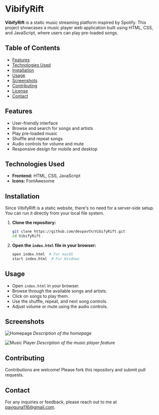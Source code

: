 # VibifyRift

**VibifyRift** is a static music streaming platform inspired by Spotify. This project showcases a music player web application built using HTML, CSS, and JavaScript, where users can play pre-loaded songs.

## Table of Contents

- [Features](#features)
- [Technologies Used](#technologies-used)
- [Installation](#installation)
- [Usage](#usage)
- [Screenshots](#screenshots)
- [Contributing](#contributing)
- [License](#license)
- [Contact](#contact)

## Features

- User-friendly interface
- Browse and search for songs and artists
- Play pre-loaded music
- Shuffle and repeat songs
- Audio controls for volume and mute
- Responsive design for mobile and desktop

## Technologies Used

- **Frontend:** HTML, CSS, JavaScript
- **Icons:** FontAwesome 

## Installation

Since VibifyRift is a static website, there's no need for a server-side setup. You can run it directly from your local file system.

1. **Clone the repository:**
    ```bash
    git clone https://github.com/devpavth/VibifyRift.git
    cd VibifyRift
    ```

2. **Open the `index.html` file in your browser:**
    ```bash
    open index.html  # For macOS
    start index.html  # For Windows
    ```

## Usage

- Open `index.html` in your browser.
- Browse through the available songs and artists.
- Click on songs to play them.
- Use the shuffle, repeat, and next song controls.
- Adjust volume or mute using the audio controls.

## Screenshots

![Homepage](path/to/homepage-screenshot.png)
*Description of the homepage*

![Music Player](path/to/music-player-screenshot.png)
*Description of the music player feature*

## Contributing

Contributions are welcome! Please fork this repository and submit pull requests.

## Contact

For any inquiries or feedback, please reach out to me at paviguna116@gmail.com.
